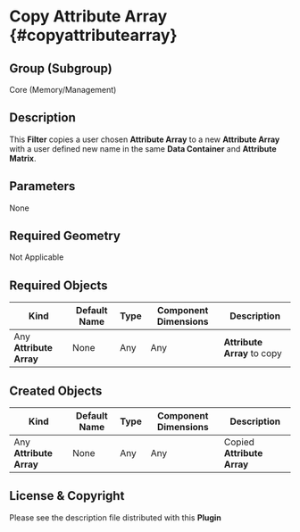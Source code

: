 Copy Attribute Array {#copyattributearray}
=============

## Group (Subgroup) ##
Core (Memory/Management)

## Description ##
This **Filter** copies a user chosen **Attribute Array** to a new **Attribute Array** with a user defined new name in the same **Data Container** and **Attribute Matrix**.

## Parameters ##
None

## Required Geometry ##
Not Applicable

## Required Objects ##

| Kind | Default Name | Type | Component Dimensions | Description |
|------|--------------|-------------|---------|-----|
| Any **Attribute Array** | None | Any | Any | **Attribute Array** to copy |


## Created Objects ##

| Kind | Default Name | Type | Component Dimensions | Description |
|------|--------------|-------------|---------|----------------|
| Any **Attribute Array** | None | Any | Any | Copied **Attribute Array** |


## License & Copyright ##

Please see the description file distributed with this **Plugin**


